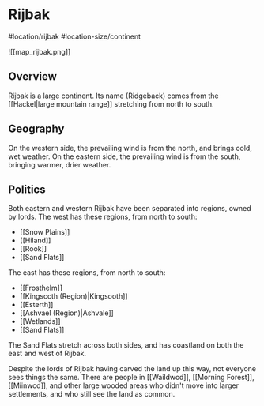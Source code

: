 # Rijbak
#location/rijbak #location-size/continent

![[map_rijbak.png]]

## Overview
Rijbak is a large continent. Its name (Ridgeback) comes from the [[Hackel|large mountain range]] stretching from north to south.

## Geography
On the western side, the prevailing wind is from the north, and brings cold, wet weather.
On the eastern side, the prevailing wind is from the south, bringing warmer, drier weather.

## Politics
Both eastern and western Rijbak have been separated into regions, owned by lords.
The west has these regions, from north to south:
  - [[Snow Plains]]
  - [[Hiland]]
  - [[Rook]]
  - [[Sand Flats]]

The east has these regions, from north to south:
  - [[Frosthelm]]
  - [[Kingsccth (Region)|Kingsooth]]
  - [[Esterth]]
  - [[Ashvael (Region)|Ashvale]]
  - [[Wetlands]]
  - [[Sand Flats]]

The Sand Flats stretch across both sides, and has coastland on both the east and west of Rijbak.

Despite the lords of Rijbak having carved the land up this way, not everyone sees things the same. There are people in [[Waildwcd]], [[Morning Forest]], [[Miinwcd]], and other large wooded areas who didn't move into larger settlements, and who still see the land as common.
